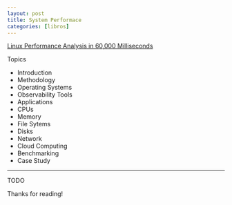 ```yaml
---
layout: post
title: System Performace
categories: [libros]
---
```


<!--Resumen-->

[Linux Performance Analysis in 60,000 Milliseconds](https://netflixtechblog.com/linux-performance-analysis-in-60-000-milliseconds-accc10403c55)

Topics 

- Introduction
- Methodology
- Operating Systems
- Observability Tools
- Applications
- CPUs
- Memory
- File Sytems
- Disks
- Network
- Cloud Computing
- Benchmarking
- Case Study

---

<!--more-->
TODO
  
Thanks for reading!